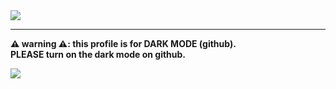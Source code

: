 <img src="https://capsule-render.vercel.app/api?type=waving&color=50555B&height=300&section=header&text=KKIM's%20Profile!&fontColor=FFFFFF&fontSize=90" />

<hr>

<p><b>⚠️ warning ⚠️: this profile is for DARK MODE (github).</b><br><b>PLEASE turn on the dark mode on github.</b></p>
<img src="https://im7.ezgif.com/tmp/ezgif-7-b1711d808a77.gif"></img>
